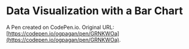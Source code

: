 # Data Visualization with a Bar Chart

A Pen created on CodePen.io. Original URL: [https://codepen.io/ogpagan/pen/GRNKWOa](https://codepen.io/ogpagan/pen/GRNKWOa).

